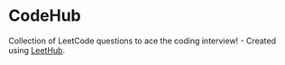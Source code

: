 # CodeHub
Collection of LeetCode questions to ace the coding interview! - Created using [LeetHub](https://github.com/QasimWani/LeetHub).
